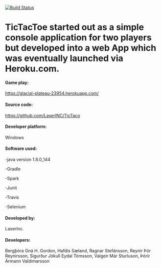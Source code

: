 ﻿[![Build Status](https://travis-ci.org/LaserINC/TicTaco.svg?branch=development_master)](https://travis-ci.org/LaserINC/TicTaco)

# TicTacToe started out as a simple console application for two players but developed into a web App which was eventually launched via Heroku.com.


#### Game play: 

https://glacial-plateau-23954.herokuapp.com/


#### Source code: 

https://github.com/LaserINC/TicTaco


#### Developer platform: 

Windows


#### Software used:

-java version 1.8.0_144

-Gradle

-Spark

-Junit

-Travis

-Selenium
 

#### Developed by: 
LaserInc.
#### Developers:
Bergþóra Gná H. Gordon, 
Hafdís Sæland, 
Ragnar Stefánsson, 
Reynir Þór Reynirsson, 
Sigurður Jökull Eydal Tómsson, 
Valgeir Már Sturluson, 
Þórir Ármann Valdimarsson
